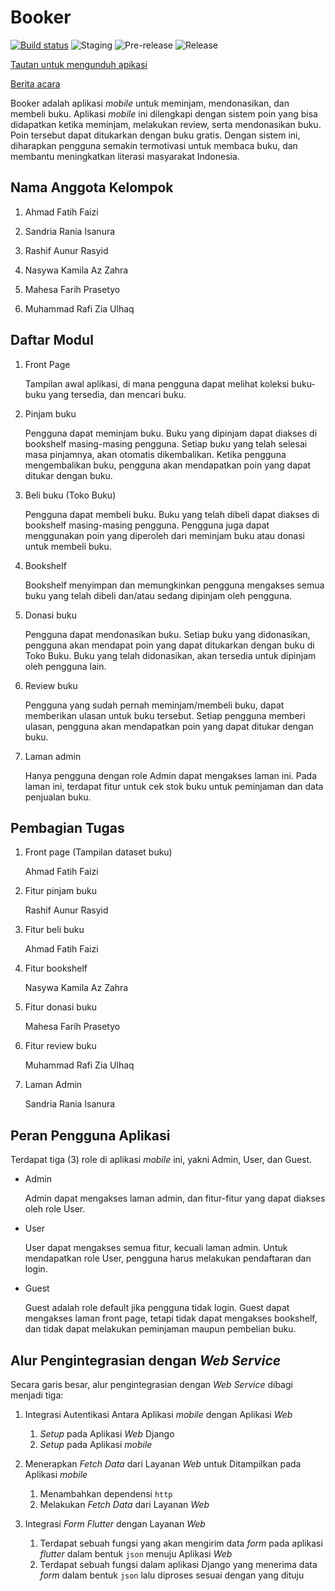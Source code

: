 # Booker
[![Build status](https://build.appcenter.ms/v0.1/apps/4e747ad8-afd3-4acf-bb96-3eb36ed692a8/branches/main/badge)](https://appcenter.ms)
![Staging](https://github.com/B04-PBP-2023/booker-mobile/actions/workflows/staging.yml/badge.svg)
![Pre-release](https://github.com/B04-PBP-2023/booker-mobile/actions/workflows/pre-release.yml/badge.svg)
![Release](https://github.com/B04-PBP-2023/booker-mobile/actions/workflows/release.yml/badge.svg)

[Tautan untuk mengunduh apikasi](https://install.appcenter.ms/orgs/b04-pbp-2023/apps/booker/distribution_groups/public)

[Berita acara](https://1drv.ms/x/s!Ar5Hb9gKjcO7hcdg0luy9o4mG9s4gg?e=d1LLew)

Booker adalah aplikasi _mobile_ untuk meminjam, mendonasikan, dan membeli buku. Aplikasi _mobile_ ini dilengkapi dengan sistem poin yang bisa didapatkan ketika meminjam, melakukan review, serta mendonasikan buku. Poin tersebut dapat ditukarkan dengan buku gratis. Dengan sistem ini, diharapkan pengguna semakin termotivasi untuk membaca buku, dan membantu meningkatkan literasi masyarakat Indonesia.

## Nama Anggota Kelompok

1. Ahmad Fatih Faizi

2. Sandria Rania Isanura

3. Rashif Aunur Rasyid

4. Nasywa Kamila Az Zahra

5. Mahesa Farih Prasetyo

6. Muhammad Rafi Zia Ulhaq

## Daftar Modul

1. Front Page

    Tampilan awal aplikasi, di mana pengguna dapat melihat koleksi buku-buku yang tersedia, dan mencari buku.

2. Pinjam buku

    Pengguna dapat meminjam buku. Buku yang dipinjam dapat diakses di bookshelf masing-masing pengguna. Setiap buku yang telah selesai masa pinjamnya, akan otomatis dikembalikan. Ketika pengguna mengembalikan buku, pengguna akan mendapatkan poin yang dapat ditukar dengan buku.

3. Beli buku (Toko Buku)

    Pengguna dapat membeli buku. Buku yang telah dibeli dapat diakses di bookshelf masing-masing pengguna. Pengguna juga dapat menggunakan poin yang diperoleh dari meminjam buku atau donasi untuk membeli buku.

4. Bookshelf

    Bookshelf menyimpan dan memungkinkan pengguna mengakses semua buku yang telah dibeli dan/atau sedang dipinjam oleh pengguna.

5. Donasi buku

    Pengguna dapat mendonasikan buku. Setiap buku yang didonasikan, pengguna akan mendapat poin yang dapat ditukarkan dengan buku di Toko Buku. Buku yang telah didonasikan, akan tersedia untuk dipinjam oleh pengguna lain.

6. Review buku

    Pengguna yang sudah pernah meminjam/membeli buku, dapat memberikan ulasan untuk buku tersebut. Setiap pengguna memberi ulasan, pengguna akan mendapatkan poin yang dapat ditukar dengan buku.

7. Laman admin

    Hanya pengguna dengan role Admin dapat mengakses laman ini. Pada laman ini, terdapat fitur untuk cek stok buku untuk peminjaman dan data penjualan buku.
 
## Pembagian Tugas

1. Front page (Tampilan dataset buku)

    Ahmad Fatih Faizi

2. Fitur pinjam buku

    Rashif Aunur Rasyid

3. Fitur beli buku

    Ahmad Fatih Faizi

4. Fitur bookshelf

    Nasywa Kamila Az Zahra

5. Fitur donasi buku

    Mahesa Farih Prasetyo

6. Fitur review buku

    Muhammad Rafi Zia Ulhaq

7. Laman Admin

    Sandria Rania Isanura

## Peran Pengguna Aplikasi

Terdapat tiga (3) role di aplikasi _mobile_ ini, yakni Admin, User, dan Guest.

- Admin

    Admin dapat mengakses laman admin, dan fitur-fitur yang dapat diakses oleh role User.

- User

    User dapat mengakses semua fitur, kecuali laman admin. Untuk mendapatkan role User, pengguna harus melakukan pendaftaran dan login.

- Guest

    Guest adalah role default jika pengguna tidak login. Guest dapat mengakses laman front page, tetapi tidak dapat mengakses bookshelf, dan tidak dapat melakukan peminjaman maupun pembelian buku.

## Alur Pengintegrasian dengan _Web Service_

Secara garis besar, alur pengintegrasian dengan _Web Service_ dibagi menjadi tiga:
  
1. Integrasi Autentikasi Antara Aplikasi _mobile_ dengan Aplikasi _Web_
   1. _Setup_ pada Aplikasi _Web_ Django
   2. _Setup_ pada Aplikasi _mobile_

2. Menerapkan _Fetch Data_ dari Layanan _Web_ untuk Ditampilkan pada Aplikasi _mobile_
   1. Menambahkan dependensi `http`
   2. Melakukan _Fetch Data_ dari Layanan _Web_
       
3. Integrasi _Form Flutter_ dengan Layanan _Web_

   1. Terdapat sebuah fungsi yang akan mengirim data _form_ pada aplikasi _flutter_ dalam bentuk `json` menuju Aplikasi _Web_
   2. Terdapat sebuah fungsi dalam aplikasi Django yang menerima data _form_ dalam bentuk `json` lalu diproses sesuai dengan yang dituju
